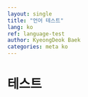 ```yaml
---
layout: single
title: "언어 테스트"
lang: ko
ref: language-test
author: KyeongDeok Baek
categories: meta ko
---
```

# 테스트
